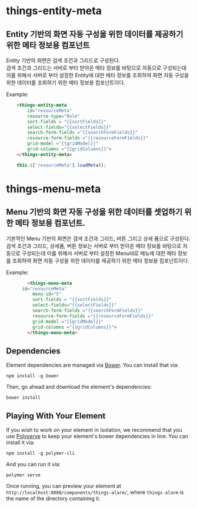 # things-entity-meta

## Entity 기반의 화면 자동 구성을 위한 데이터를 제공하기 위한 메타 정보용 컴포넌트

Entity 기반의 화면은 검색 조건과 그리드로 구성된다.<br/>
검색 조건과 그리드는 서버로 부터 받아온 메타 정보를 바탕으로 자동으로 구성되는데 이를 위해서 서버로 부터 설정한 Entity에 대한 메타 정보를 조회하여 화면 자동 구성을 위한 데이터를 조회하기 위한 메타 정보용 컴포넌트이다.

Example:

```html
    <things-entity-meta 
        id="resourceMeta" 
        resource-type="Role" 
        sort-fields = "{{sortFields}}"
        select-fields="{{selectFields}}"
        search-form-fields ="{{searchFormFields}}"
        resource-form-fields ="{{resourceFormFields}}"
        grid-model ="{{gridModel}}"
        grid-columns ="{{gridColumns}}">
    </things-entity-meta>
```

```js
    this.$['resourceMeta'].loadMeta();
```
# things-menu-meta

## Menu 기반의 화면 자동 구성을 위한 데이터를 셋업하기 위한 메타 정보용 컴포넌트.

기본적인 Menu 기반의 화면은 검색 조건과 그리드, 버튼 그리고 상세 폼으로 구성된다.<br/>
검색 조건과 그리드, 상세폼, 버튼 정보는 서버로 부터 받아온 메타 정보를 바탕으로 자동으로 구성되는데 이를 위해서 서버로 부터 설정한 MenuId로 메뉴에 대한 메타 정보를 조회하여 화면 자동 구성을 위한 데이터를 제공하기 위한 메타 정보용 컴포넌트이다.

Example:

```html
        <things-menu-meta 
      id="resourceMeta" 
          menu-id="5" 
          sort-fields = "{{sortFields}}"
          select-fields="{{selectFields}}"
          search-form-fields ="{{searchFormFields}}"
          resource-form-fields ="{{resourceFormFields}}"
          grid-model ="{{gridModel}}"
          grid-columns ="{{gridColumns}}">
        </things-menu-meta>
```

## Dependencies

Element dependencies are managed via [Bower](http://bower.io/). You can
install that via:

    npm install -g bower

Then, go ahead and download the element's dependencies:

    bower install

## Playing With Your Element

If you wish to work on your element in isolation, we recommend that you use
[Polyserve](https://github.com/PolymerLabs/polyserve) to keep your element's
bower dependencies in line. You can install it via:

    npm install -g polymer-cli

And you can run it via:

    polymer serve

Once running, you can preview your element at
`http://localhost:8080/components/things-alarm/`, where `things-alarm` is the name of the directory containing it.
